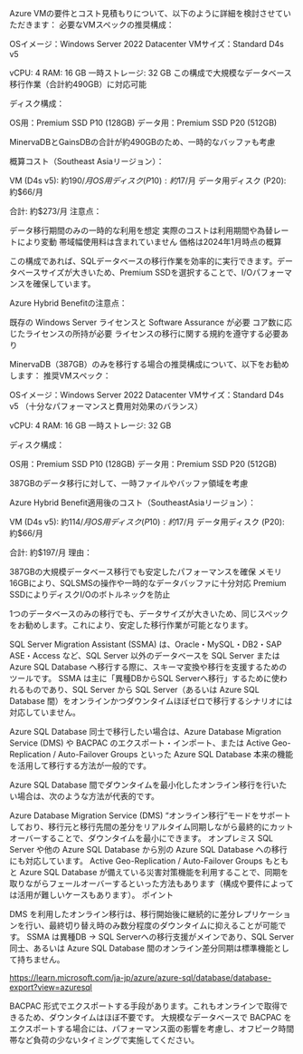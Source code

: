 
Azure VMの要件とコスト見積もりについて、以下のように詳細を検討させていただきます：
必要なVMスペックの推奨構成：

OSイメージ：Windows Server 2022 Datacenter
VMサイズ：Standard D4s v5

vCPU: 4
RAM: 16 GB
一時ストレージ: 32 GB
この構成で大規模なデータベース移行作業（合計約490GB）に対応可能



ディスク構成：

OS用：Premium SSD P10 (128GB)
データ用：Premium SSD P20 (512GB)

MinervaDBとGainsDBの合計が約490GBのため、一時的なバッファも考慮



概算コスト（Southeast Asiaリージョン）：

VM (D4s v5): 約$190/月
OS用ディスク (P10): 約$17/月
データ用ディスク (P20): 約$66/月

合計: 約$273/月
注意点：

データ移行期間のみの一時的な利用を想定
実際のコストは利用期間や為替レートにより変動
帯域幅使用料は含まれていません
価格は2024年1月時点の概算

この構成であれば、SQLデータベースの移行作業を効率的に実行できます。データベースサイズが大きいため、Premium SSDを選択することで、I/Oパフォーマンスを確保しています。




Azure Hybrid Benefitの注意点：

既存の Windows Server ライセンスと Software Assurance が必要
コア数に応じたライセンスの所持が必要
ライセンスの移行に関する規約を遵守する必要あり


MinervaDB（387GB）のみを移行する場合の推奨構成について、以下をお勧めします：
推奨VMスペック：

OSイメージ：Windows Server 2022 Datacenter
VMサイズ：Standard D4s v5 （十分なパフォーマンスと費用対効果のバランス）

vCPU: 4
RAM: 16 GB
一時ストレージ: 32 GB



ディスク構成：

OS用：Premium SSD P10 (128GB)
データ用：Premium SSD P20 (512GB)

387GBのデータ移行に対して、一時ファイルやバッファ領域を考慮



Azure Hybrid Benefit適用後のコスト（SoutheastAsiaリージョン）：

VM (D4s v5): 約$114/月
OS用ディスク (P10): 約$17/月
データ用ディスク (P20): 約$66/月

合計: 約$197/月
理由：

387GBの大規模データベース移行でも安定したパフォーマンスを確保
メモリ16GBにより、SQLSMSの操作や一時的なデータバッファに十分対応
Premium SSDによりディスクI/Oのボトルネックを防止

1つのデータベースのみの移行でも、データサイズが大きいため、同じスペックをお勧めします。これにより、安定した移行作業が可能となります。



SQL Server Migration Assistant (SSMA) は、Oracle・MySQL・DB2・SAP ASE・Access など、SQL Server 以外のデータベースを SQL Server または Azure SQL Database へ移行する際に、スキーマ変換や移行を支援するためのツールです。
SSMA は主に「異種DBからSQL Serverへ移行」するために使われるものであり、SQL Server から SQL Server（あるいは Azure SQL Database 間）をオンラインかつダウンタイムほぼゼロで移行するシナリオには対応していません。

Azure SQL Database 同士で移行したい場合は、Azure Database Migration Service (DMS) や BACPAC のエクスポート・インポート、または Active Geo-Replication / Auto-Failover Groups といった Azure SQL Database 本来の機能を活用して移行する方法が一般的です。

Azure SQL Database 間でダウンタイムを最小化したオンライン移行を行いたい場合は、次のような方法が代表的です。

Azure Database Migration Service (DMS)
“オンライン移行”モードをサポートしており、移行元と移行先間の差分をリアルタイム同期しながら最終的にカットオーバーすることで、ダウンタイムを最小にできます。
オンプレミス SQL Server や他の Azure SQL Database から別の Azure SQL Database への移行にも対応しています。
Active Geo-Replication / Auto-Failover Groups
もともと Azure SQL Database が備えている災害対策機能を利用することで、同期を取りながらフェールオーバーするといった方法もあります（構成や要件によっては活用が難しいケースもあります）。
ポイント

DMS を利用したオンライン移行は、移行開始後に継続的に差分レプリケーションを行い、最終切り替え時のみ数分程度のダウンタイムに抑えることが可能です。
SSMA は異種DB → SQL Serverへの移行支援がメインであり、SQL Server 同士、あるいは Azure SQL Database 間のオンライン差分同期は標準機能として持ちません。


https://learn.microsoft.com/ja-jp/azure/azure-sql/database/database-export?view=azuresql



BACPAC 形式でエクスポートする手段があります。これもオンラインで取得できるため、ダウンタイムはほぼ不要です。
大規模なデータベースで BACPAC をエクスポートする場合には、パフォーマンス面の影響を考慮し、オフピーク時間帯など負荷の少ないタイミングで実施してください。
